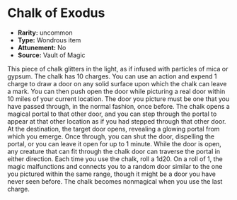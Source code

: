 
# Chalk of Exodus

* **Rarity:** uncommon
* **Type:** Wondrous item
* **Attunement:** No
* **Source:** Vault of Magic


This piece of chalk glitters in the light, as if infused with particles of mica or gypsum. The chalk has 10 charges. You can use an action and expend 1 charge to draw a door on any solid surface upon which the chalk can leave a mark. You can then push open the door while picturing a real door within 10 miles of your current location. The door you picture must be one that you have passed through, in the normal fashion, once before. The chalk opens a magical portal to that other door, and you can step through the portal to appear at that other location as if you had stepped through that other door. At the destination, the target door opens, revealing a glowing portal from which you emerge. Once through, you can shut the door, dispelling the portal, or you can leave it open for up to 1 minute. While the door is open, any creature that can fit through the chalk door can traverse the portal in either direction. Each time you use the chalk, roll a 1d20. On a roll of 1, the magic malfunctions and connects you to a random door similar to the one you pictured within the same range, though it might be a door you have never seen before. The chalk becomes nonmagical when you use the last charge.
